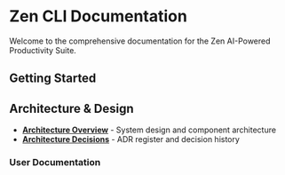 # Zen CLI Documentation

Welcome to the comprehensive documentation for the Zen AI-Powered Productivity Suite.

## Getting Started

## Architecture & Design
- [**Architecture Overview**](architecture/overview.md) - System design and component architecture
- [**Architecture Decisions**](architecture/decisions/register.md) - ADR register and decision history

### **User Documentation**
